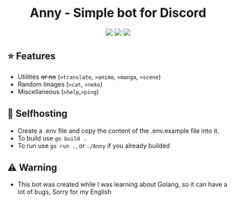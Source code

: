 <h1 align="center">Anny - Simple bot for Discord</h1>
<p align="center">
<a href="https://github.com/ItsClairton/Anny/issues"><img src="https://img.shields.io/github/issues/ItsClairton/Anny?style=flat-square"></a>
<a href="./LICENSE"><img src="https://img.shields.io/github/license/ItsClairton/Anny?style=flat-square"></a>
<a href="https://ci.clairton.wtf/ItsClairton/Anny"><img src="https://ci.clairton.wtf/api/badges/ItsClairton/Anny/status.svg"></a>
</p>

## ⭐ Features
- Utilities ~~or no~~ (`>translate`, `>anime`, `>manga`, `>scene`)
- Random Images (`>cat`, `>neko`)
- Miscellaneous (`>help`,`>ping`)

## 🚀 Selfhosting
- Create a .env file and copy the content of the .env.example file into it.
- To build use `go build .`
- To run use `go run .`, or `./Anny` if you already builded

## ⚠️ Warning
- This bot was created while I was learning about Golang, so it can have a lot of bugs, Sorry for my English